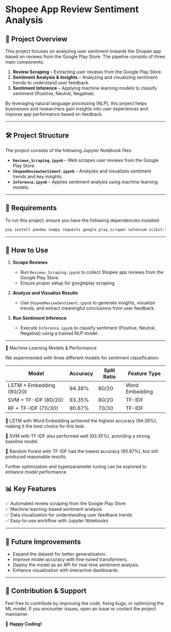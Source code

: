 # Shopee App Review Sentiment Analysis

## 📌 Project Overview
This project focuses on analyzing user sentiment towards the Shopee app based on reviews from the Google Play Store. The pipeline consists of three main components:

1. **Review Scraping** – Extracting user reviews from the Google Play Store.
2. **Sentiment Analysis & Insights** – Analyzing and visualizing sentiment trends to understand user feedback.
3. **Sentiment Inference** – Applying machine learning models to classify sentiment (Positive, Neutral, Negative).

By leveraging natural language processing (NLP), this project helps businesses and researchers gain insights into user experiences and improve app performance based on feedback.

---

## 🛠 Project Structure
The project consists of the following Jupyter Notebook files:

- **`Reviews_Scraping.ipynb`** – Web scrapes user reviews from the Google Play Store.
- **`ShopeeReviewSentiment.ipynb`** – Analyzes and visualizes sentiment trends and key insights.
- **`Inference.ipynb`** – Applies sentiment analysis using machine learning models.

---

## 🔧 Requirements
To run this project, ensure you have the following dependencies installed:

```bash
pip install pandas numpy requests google_play_scraper selenium scikit-learn matplotlib seaborn
```


---

## 📂 How to Use
1. **Scrape Reviews**
   - Run `Reviews_Scraping.ipynb` to collect Shopee app reviews from the Google Play Store.
   - Ensure proper setup for googleplay scraping.

2. **Analyze and Visualize Results**
   - Use `ShopeeReviewSentiment.ipynb` to generate insights, visualize trends, and extract meaningful conclusions from user feedback.

3. **Run Sentiment Inference**
   - Execute `Inference.ipynb` to classify sentiment (Positive, Neutral, Negative) using a trained NLP model.
---

🤖 Machine Learning Models & Performance

We experimented with three different models for sentiment classification:

| Model  | Accuracy  | Split Ratio | Feature Type |
|----------|----------|----------|----------|
| LSTM + Embedding (80/20)   | 94.38% | 80/20 | Word Embedding |
| SVM + TF-IDF (80/20)   | 93.35% | 80/20 | TF-IDF |
|RF + TF-IDF (70/30)   | 90.67% | 70/30 | TF-IDF |

🔹 LSTM with Word Embedding achieved the highest accuracy (94.38%), making it the best choice for this task.

🔹 SVM with TF-IDF also performed well (93.35%), providing a strong baseline model.

🔹 Random Forest with TF-IDF had the lowest accuracy (90.67%), but still produced reasonable results.

Further optimization and hyperparameter tuning can be explored to enhance model performance.

## 📊 Key Features
✅ Automated review scraping from the Google Play Store  
✅ Machine learning-based sentiment analysis  
✅ Data visualization for understanding user feedback trends  
✅ Easy-to-use workflow with Jupyter Notebooks  

---

## 📌 Future Improvements
- Expand the dataset for better generalization.
- Improve model accuracy with fine-tuned transformers.
- Deploy the model as an API for real-time sentiment analysis.
- Enhance visualization with interactive dashboards.

---

## 🤝 Contribution & Support
Feel free to contribute by improving the code, fixing bugs, or optimizing the ML model. If you encounter issues, open an issue or contact the project maintainer.

🚀 **Happy Coding!**

